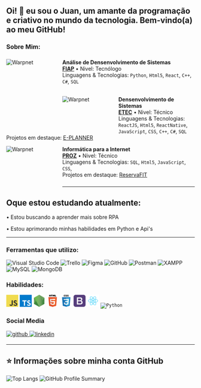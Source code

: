<h2 align="left">Oi!  👋 eu sou o Juan, um amante da programação e criativo no mundo da tecnologia. Bem-vindo(a) ao meu GitHub!</h2>

###

<h3 align="left">Sobre Mim:</h3>

###

[<img align="left" height="100px" width="150px" alt="Warpnet" src="https://github.com/Jpzinn654/Jpzinn654/assets/106168706/641884cd-344f-4ca9-ba66-0bed4ea5b043"/>](https://www.fiap.com.br)

**Análise de Densenvolvimento de Sistemas** \
[**FIAP**](https://www.fiap.com.br) • Nivel: Tecnólogo\
Linguagens & Tecnologias: `Python`, `Html5`, `React`, `C++`, `C#`, `SQL`\
<br/>

[<img align="left" height="100px" width="150px" alt="Warpnet" src="https://github.com/Jpzinn654/Jpzinn654/assets/106168706/1a0aa4fc-e74e-4a58-8734-c95f4d98d879"/>](https://www.cps.sp.gov.br/etec/)

**Densenvolvimento de Sistemas** \
[**ETEC**](https://www.cps.sp.gov.br/etec/) • Nivel: Técnico\
Linguagens & Tecnologias: `ReactJS`, `Html5`, `ReactNative`, `JavaScript`, `CSS`, `C++`, `C#`, `SQL`\
Projetos em destaque: [E-PLANNER](https://github.com/Jpzinn654/E-PLANNER-MAIN)
<br/>

[<img align="left" height="130px" width="150px" alt="Warpnet" src="https://github.com/Jpzinn654/Jpzinn654/assets/106168706/f0d024de-646a-427b-ae81-31dd7e35027c"/>](https://prozeducacao.com.br/)

**Informática para a Internet** \
[**PROZ**](https://prozeducacao.com.br) • Nivel: Técnico\
Linguagens & Tecnologias: `SQL`, `Html5`, `JavaScript`, `CSS`, \
Projetos em destaque: [ReservaFIT](https://github.com/Jpzinn654/Reserva-Fit)
<br/>


###

---


<h2>Oque estou estudando atualmente:</h2>

<p>• Estou buscando a aprender mais sobre RPA</p>
<p>• Estou aprimorando minhas habilidades em Python e Api's</p>

---

### Ferramentas que utilizo:

![Visual Studio Code](https://img.shields.io/badge/-Visual%20Studio%20Code-007ACC?style=flat&logo=visual-studio-code&logoColor=FFFFFF)
![Trello](https://img.shields.io/badge/-Trello-333333?style=flat&logo=trello&logoColor=007ACC)
![Figma](https://img.shields.io/badge/-Figma-333333?style=flat&logo=figma&logoColor=007ACC)
![GitHub](https://img.shields.io/badge/-GitHub-333333?style=flat&logo=github)
![Postman](https://img.shields.io/badge/-Postman-333333?style=flat&logo=postman)
![XAMPP](https://img.shields.io/badge/-XAMPP-333333?style=flat&logo=xampp&logoColor=FF5C5C)
![MySQL](https://img.shields.io/badge/-MySQL-333333?style=flat&logo=mysql&logoColor=4479A1)
![MongoDB](https://img.shields.io/badge/-MongoDB-333333?style=flat&logo=mongodb&logoColor=47A248)



### Habilidades:
<code><img height="32" src="https://raw.githubusercontent.com/github/explore/80688e429a7d4ef2fca1e82350fe8e3517d3494d/topics/javascript/javascript.png" alt="Javascript"/></code>
<code><img height="32" src="https://raw.githubusercontent.com/github/explore/80688e429a7d4ef2fca1e82350fe8e3517d3494d/topics/typescript/typescript.png" alt="Typescript"/></code>
<code><img height="32" src="https://raw.githubusercontent.com/github/explore/80688e429a7d4ef2fca1e82350fe8e3517d3494d/topics/nodejs/nodejs.png" alt="Nodejs"/></code>
<code><img height="32" src="https://raw.githubusercontent.com/github/explore/80688e429a7d4ef2fca1e82350fe8e3517d3494d/topics/html/html.png" alt="HTML5"/></code>
<code><img height="32" src="https://raw.githubusercontent.com/github/explore/80688e429a7d4ef2fca1e82350fe8e3517d3494d/topics/css/css.png" alt="CSS"/></code>
<code><img height="32" src="https://raw.githubusercontent.com/github/explore/80688e429a7d4ef2fca1e82350fe8e3517d3494d/topics/bootstrap/bootstrap.png" alt="Bootstrap"/></code>
<code><img height="32" src="https://raw.githubusercontent.com/github/explore/80688e429a7d4ef2fca1e82350fe8e3517d3494d/topics/react/react.png" alt="React"/></code>
<code><img height="32" src="https://upload.wikimedia.org/wikipedia/commons/thumb/c/c3/Python-logo-notext.svg/2560px-Python-logo-notext.svg.png" alt="Python"/></code>




### Social Media

<div align="left" >
 </a>
 <a href="https://github.com/Jpzinn654" target="_blank">
<img src=https://img.shields.io/badge/github-%2324292e.svg?&style=for-the-badge&logo=github&logoColor=white alt=github style="margin-bottom: 5px;" />
</a>
<a href="https://www.linkedin.com/in/juan-p-5291b5236/" target="_blank">
<img src=https://img.shields.io/badge/linkedin-%231E77B5.svg?&style=for-the-badge&logo=linkedin&logoColor=white alt=linkedin style="margin-bottom: 5px;" />
</a>
</div>


---

## ⭐ Informações sobre minha conta GitHub

![Top Langs](https://github-readme-stats.vercel.app/api/top-langs/?username=Jpzinn654&layout=compact&theme=radical)
![GitHub Profile Summary](https://github-profile-summary-cards.vercel.app/api/cards/profile-details?username=Jpzinn654&theme=radical)

